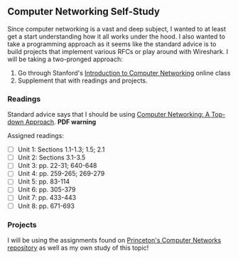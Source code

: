 ## Computer Networking Self-Study

Since computer networking is a vast and deep subject, I wanted to at least get
a start understanding how it all works under the hood. I also wanted to take a
programming approach as it seems like the standard advice is to build projects
that implement various RFCs or play around with Wireshark. I will be taking a
two-pronged approach:

1. Go through Stanford's [Introduction to Computer Networking](https://lagunita.stanford.edu/courses/Engineering/Networking-SP/SelfPaced/) online class
2. Supplement that with readings and projects.

### Readings

Standard advice says that I should be using [Computer Networking: A Top-down
Approach](http://ce.sharif.edu/courses/94-95/2/ce443-3/resources/root/Book/fqo47.Computer.Networking.A.TopDown.Approach.6th.Edition.pdf). **PDF warning**

Assigned readings:
- [ ] Unit 1: Sections 1.1-1.3; 1.5; 2.1
- [ ] Unit 2: Sections 3.1-3.5
- [ ] Unit 3: pp. 22-31; 640-648
- [ ] Unit 4: pp. 259-265; 269-279
- [ ] Unit 5: pp. 83-114
- [ ] Unit 6: pp. 305-379
- [ ] Unit 7: pp. 433-443
- [ ] Unit 8: pp. 671-693

### Projects

I will be using the assignments found on [Princeton's Computer Networks
repository](https://github.com/PrincetonUniversity/COS461-Public) as well as my
own study of this topic!
